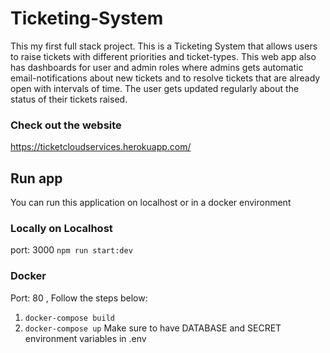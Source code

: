 # Ticketing-System

This my first full stack project. This is a Ticketing System that allows users to raise tickets with different priorities and ticket-types. This web app also has dashboards for user and admin roles where admins gets automatic email-notifications about new tickets and to resolve tickets that are already open with intervals of time. The user gets updated regularly about the status of their tickets raised.

### Check out the website
https://ticketcloudservices.herokuapp.com/

## Run app

You can run this application on localhost or in a docker environment

### Locally on Localhost

port: 3000 `npm run start:dev`

### Docker

Port: 80 ,
Follow the steps below:
1. `docker-compose build`
2. `docker-compose up`
Make sure to have DATABASE and SECRET environment variables in .env